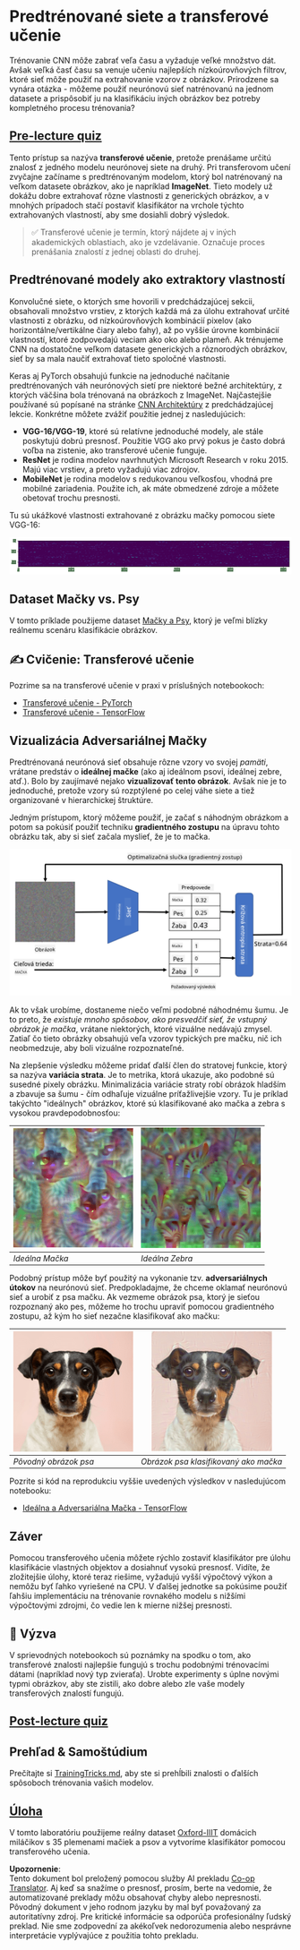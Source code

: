 <!--
CO_OP_TRANSLATOR_METADATA:
{
  "original_hash": "717775c4050ccbffbe0c961ad8bf7bf7",
  "translation_date": "2025-08-25T23:07:14+00:00",
  "source_file": "lessons/4-ComputerVision/08-TransferLearning/README.md",
  "language_code": "sk"
}
-->
# Predtrénované siete a transferové učenie

Trénovanie CNN môže zabrať veľa času a vyžaduje veľké množstvo dát. Avšak veľká časť času sa venuje učeniu najlepších nízkoúrovňových filtrov, ktoré sieť môže použiť na extrahovanie vzorov z obrázkov. Prirodzene sa vynára otázka - môžeme použiť neurónovú sieť natrénovanú na jednom datasete a prispôsobiť ju na klasifikáciu iných obrázkov bez potreby kompletného procesu trénovania?

## [Pre-lecture quiz](https://ff-quizzes.netlify.app/en/ai/quiz/15)

Tento prístup sa nazýva **transferové učenie**, pretože prenášame určitú znalosť z jedného modelu neurónovej siete na druhý. Pri transferovom učení zvyčajne začíname s predtrénovaným modelom, ktorý bol natrénovaný na veľkom datasete obrázkov, ako je napríklad **ImageNet**. Tieto modely už dokážu dobre extrahovať rôzne vlastnosti z generických obrázkov, a v mnohých prípadoch stačí postaviť klasifikátor na vrchole týchto extrahovaných vlastností, aby sme dosiahli dobrý výsledok.

> ✅ Transferové učenie je termín, ktorý nájdete aj v iných akademických oblastiach, ako je vzdelávanie. Označuje proces prenášania znalostí z jednej oblasti do druhej.

## Predtrénované modely ako extraktory vlastností

Konvolučné siete, o ktorých sme hovorili v predchádzajúcej sekcii, obsahovali množstvo vrstiev, z ktorých každá má za úlohu extrahovať určité vlastnosti z obrázku, od nízkoúrovňových kombinácií pixelov (ako horizontálne/vertikálne čiary alebo ťahy), až po vyššie úrovne kombinácií vlastností, ktoré zodpovedajú veciam ako oko alebo plameň. Ak trénujeme CNN na dostatočne veľkom datasete generických a rôznorodých obrázkov, sieť by sa mala naučiť extrahovať tieto spoločné vlastnosti.

Keras aj PyTorch obsahujú funkcie na jednoduché načítanie predtrénovaných váh neurónových sietí pre niektoré bežné architektúry, z ktorých väčšina bola trénovaná na obrázkoch z ImageNet. Najčastejšie používané sú popísané na stránke [CNN Architektúry](../07-ConvNets/CNN_Architectures.md) z predchádzajúcej lekcie. Konkrétne môžete zvážiť použitie jednej z nasledujúcich:

* **VGG-16/VGG-19**, ktoré sú relatívne jednoduché modely, ale stále poskytujú dobrú presnosť. Použitie VGG ako prvý pokus je často dobrá voľba na zistenie, ako transferové učenie funguje.
* **ResNet** je rodina modelov navrhnutých Microsoft Research v roku 2015. Majú viac vrstiev, a preto vyžadujú viac zdrojov.
* **MobileNet** je rodina modelov s redukovanou veľkosťou, vhodná pre mobilné zariadenia. Použite ich, ak máte obmedzené zdroje a môžete obetovať trochu presnosti.

Tu sú ukážkové vlastnosti extrahované z obrázku mačky pomocou siete VGG-16:

![Vlastnosti extrahované VGG-16](../../../../../translated_images/features.6291f9c7ba3a0b951af88fc9864632b9115365410765680680d30c927dd67354.sk.png)

## Dataset Mačky vs. Psy

V tomto príklade použijeme dataset [Mačky a Psy](https://www.microsoft.com/download/details.aspx?id=54765&WT.mc_id=academic-77998-cacaste), ktorý je veľmi blízky reálnemu scenáru klasifikácie obrázkov.

## ✍️ Cvičenie: Transferové učenie

Pozrime sa na transferové učenie v praxi v príslušných notebookoch:

* [Transferové učenie - PyTorch](../../../../../lessons/4-ComputerVision/08-TransferLearning/TransferLearningPyTorch.ipynb)
* [Transferové učenie - TensorFlow](../../../../../lessons/4-ComputerVision/08-TransferLearning/TransferLearningTF.ipynb)

## Vizualizácia Adversariálnej Mačky

Predtrénovaná neurónová sieť obsahuje rôzne vzory vo svojej *pamäti*, vrátane predstáv o **ideálnej mačke** (ako aj ideálnom psovi, ideálnej zebre, atď.). Bolo by zaujímavé nejako **vizualizovať tento obrázok**. Avšak nie je to jednoduché, pretože vzory sú rozptýlené po celej váhe siete a tiež organizované v hierarchickej štruktúre.

Jedným prístupom, ktorý môžeme použiť, je začať s náhodným obrázkom a potom sa pokúsiť použiť techniku **gradientného zostupu** na úpravu tohto obrázku tak, aby si sieť začala myslieť, že je to mačka.

![Optimalizačná slučka obrázku](../../../../../translated_images/ideal-cat-loop.999fbb8ff306e044f997032f4eef9152b453e6a990e449bbfb107de2493cc37e.sk.png)

Ak to však urobíme, dostaneme niečo veľmi podobné náhodnému šumu. Je to preto, že *existuje mnoho spôsobov, ako presvedčiť sieť, že vstupný obrázok je mačka*, vrátane niektorých, ktoré vizuálne nedávajú zmysel. Zatiaľ čo tieto obrázky obsahujú veľa vzorov typických pre mačku, nič ich neobmedzuje, aby boli vizuálne rozpoznateľné.

Na zlepšenie výsledku môžeme pridať ďalší člen do stratovej funkcie, ktorý sa nazýva **variácia strata**. Je to metrika, ktorá ukazuje, ako podobné sú susedné pixely obrázku. Minimalizácia variácie straty robí obrázok hladším a zbavuje sa šumu - čím odhaľuje vizuálne príťažlivejšie vzory. Tu je príklad takýchto "ideálnych" obrázkov, ktoré sú klasifikované ako mačka a zebra s vysokou pravdepodobnosťou:

![Ideálna Mačka](../../../../../translated_images/ideal-cat.203dd4597643d6b0bd73038b87f9c0464322725e3a06ab145d25d4a861c70592.sk.png) | ![Ideálna Zebra](../../../../../translated_images/ideal-zebra.7f70e8b54ee15a7a314000bb5df38a6cfe086ea04d60df4d3ef313d046b98a2b.sk.png)
-----|-----
 *Ideálna Mačka* | *Ideálna Zebra*

Podobný prístup môže byť použitý na vykonanie tzv. **adversariálnych útokov** na neurónovú sieť. Predpokladajme, že chceme oklamať neurónovú sieť a urobiť z psa mačku. Ak vezmeme obrázok psa, ktorý je sieťou rozpoznaný ako pes, môžeme ho trochu upraviť pomocou gradientného zostupu, až kým ho sieť nezačne klasifikovať ako mačku:

![Obrázok psa](../../../../../translated_images/original-dog.8f68a67d2fe0911f33041c0f7fce8aa4ea919f9d3917ec4b468298522aeb6356.sk.png) | ![Obrázok psa klasifikovaný ako mačka](../../../../../translated_images/adversarial-dog.d9fc7773b0142b89752539bfbf884118de845b3851c5162146ea0b8809fc820f.sk.png)
-----|-----
*Pôvodný obrázok psa* | *Obrázok psa klasifikovaný ako mačka*

Pozrite si kód na reprodukciu vyššie uvedených výsledkov v nasledujúcom notebooku:

* [Ideálna a Adversariálna Mačka - TensorFlow](../../../../../lessons/4-ComputerVision/08-TransferLearning/AdversarialCat_TF.ipynb)

## Záver

Pomocou transferového učenia môžete rýchlo zostaviť klasifikátor pre úlohu klasifikácie vlastných objektov a dosiahnuť vysokú presnosť. Vidíte, že zložitejšie úlohy, ktoré teraz riešime, vyžadujú vyšší výpočtový výkon a nemôžu byť ľahko vyriešené na CPU. V ďalšej jednotke sa pokúsime použiť ľahšiu implementáciu na trénovanie rovnakého modelu s nižšími výpočtovými zdrojmi, čo vedie len k mierne nižšej presnosti.

## 🚀 Výzva

V sprievodných notebookoch sú poznámky na spodku o tom, ako transferové znalosti najlepšie fungujú s trochu podobnými trénovacími dátami (napríklad nový typ zvieraťa). Urobte experimenty s úplne novými typmi obrázkov, aby ste zistili, ako dobre alebo zle vaše modely transferových znalostí fungujú.

## [Post-lecture quiz](https://ff-quizzes.netlify.app/en/ai/quiz/16)

## Prehľad & Samoštúdium

Prečítajte si [TrainingTricks.md](TrainingTricks.md), aby ste si prehĺbili znalosti o ďalších spôsoboch trénovania vašich modelov.

## [Úloha](lab/README.md)

V tomto laboratóriu použijeme reálny dataset [Oxford-IIIT](https://www.robots.ox.ac.uk/~vgg/data/pets/) domácich miláčikov s 35 plemenami mačiek a psov a vytvoríme klasifikátor pomocou transferového učenia.

**Upozornenie**:  
Tento dokument bol preložený pomocou služby AI prekladu [Co-op Translator](https://github.com/Azure/co-op-translator). Aj keď sa snažíme o presnosť, prosím, berte na vedomie, že automatizované preklady môžu obsahovať chyby alebo nepresnosti. Pôvodný dokument v jeho rodnom jazyku by mal byť považovaný za autoritatívny zdroj. Pre kritické informácie sa odporúča profesionálny ľudský preklad. Nie sme zodpovední za akékoľvek nedorozumenia alebo nesprávne interpretácie vyplývajúce z použitia tohto prekladu.